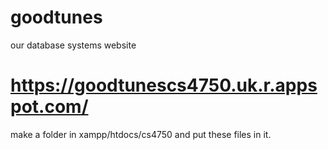 # goodtunes
our database systems website

# https://goodtunescs4750.uk.r.appspot.com/

make a folder in xampp/htdocs/cs4750 and put these files in it.
